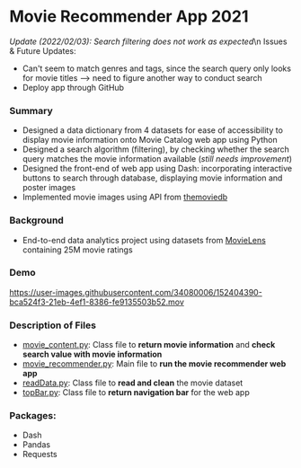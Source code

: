 # Movie Recommender App 2021
*Update (2022/02/03): Search filtering does not work as expected*\n
Issues & Future Updates:
- Can't seem to match genres and tags, since the search query only looks for movie titles --> need to figure another way to conduct search
- Deploy app through GitHub


### Summary
- Designed a data dictionary from 4 datasets for ease of accessibility to display movie information onto Movie Catalog web app using Python
- Designed a search algorithm (filtering), by checking whether the search query matches the movie information available (*still needs improvement*)
- Designed the front-end of web app using Dash: incorporating interactive buttons to search through database, displaying movie information and poster images
- Implemented movie images using API from [themoviedb](https://www.themoviedb.org/)


### Background
- End-to-end data analytics project using datasets from [MovieLens](https://grouplens.org/datasets/movielens/25m/) containing 25M movie ratings


### Demo

https://user-images.githubusercontent.com/34080006/152404390-bca524f3-21eb-4ef1-8386-fe9135503b52.mov


### Description of Files
- [movie_content.py](https://github.com/crystalhariga/movie-recommender-2021/blob/main/movie_content.py): Class file to **return movie information** and **check search value with movie information**
- [movie_recommender.py](https://github.com/crystalhariga/movie-recommender-2021/blob/main/movie_recommender.py): Main file to **run the movie recommender web app**
- [readData.py](https://github.com/crystalhariga/movie-recommender-2021/blob/main/readData.py): Class file to **read and clean** the movie dataset
- [topBar.py](https://github.com/crystalhariga/movie-recommender-2021/blob/main/topBar.py): Class file to **return navigation bar** for the web app


### Packages:
- Dash
- Pandas
- Requests

